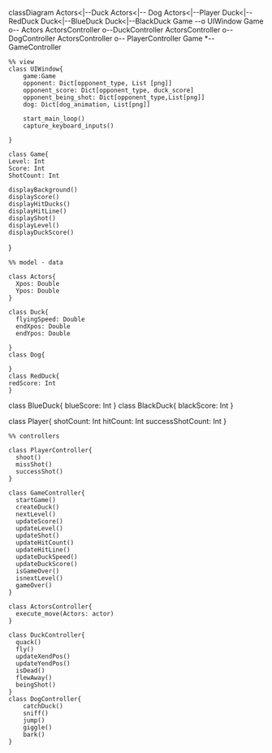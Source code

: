 classDiagram
    Actors<|--Duck
    Actors<|-- Dog
    Actors<|--Player
    Duck<|--RedDuck
    Duck<|--BlueDuck
    Duck<|--BlackDuck
    Game --o UIWindow
    Game o-- Actors
    ActorsController o--DuckController
    ActorsController o-- DogController
    ActorsController o-- PlayerController
    Game *-- GameController

    %% view 
    class UIWindow{
        game:Game
        opponent: Dict[opponent_type, List [png]]
        opponent_score: Dict[opponent_type, duck_score]
        opponent_being_shot: Dict[opponent_type,List[png]]
        dog: Dict[dog_animation, List[png]]

        start_main_loop()
        capture_keyboard_inputs()

    }

    class Game{
    Level: Int
    Score: Int
    ShotCount: Int
    
    displayBackground()
    displayScore()
    displayHitDucks()
    displayHitLine()
    displayShot()
    displayLevel()
    displayDuckScore()

  }

    %% model - data

    class Actors{
      Xpos: Double
      Ypos: Double
    }
    
    class Duck{
      flyingSpeed: Double
      endXpos: Double
      endYpos: Double
     
    }
    class Dog{       
      
    }
    class RedDuck{
    redScore: Int
    }
  class BlueDuck{
    blueScore: Int
    }
  class BlackDuck{
    blackScore: Int
    }

  class Player{
    shotCount: Int
    hitCount: Int
    successShotCount: Int
  }
    
    %% controllers

    class PlayerController{
      shoot()
      missShot()
      successShot()
    }

    class GameController{
      startGame()
      createDuck()
      nextLevel()
      updateScore()
      updateLevel()
      updateShot()
      updateHitCount()
      updateHitLine()
      updateDuckSpeed()
      updateDuckScore()
      isGameOver()
      isnextLevel()
      gameOver() 
    }

    class ActorsController{
      execute_move(Actors: actor)
    }

    class DuckController{
      quack()
      fly()
      updateXendPos()
      updateYendPos()
      isDead()
      flewAway()
      beingShot()
    }
    class DogController{
        catchDuck()
        sniff()
        jump()
        giggle()
        bark()
    }